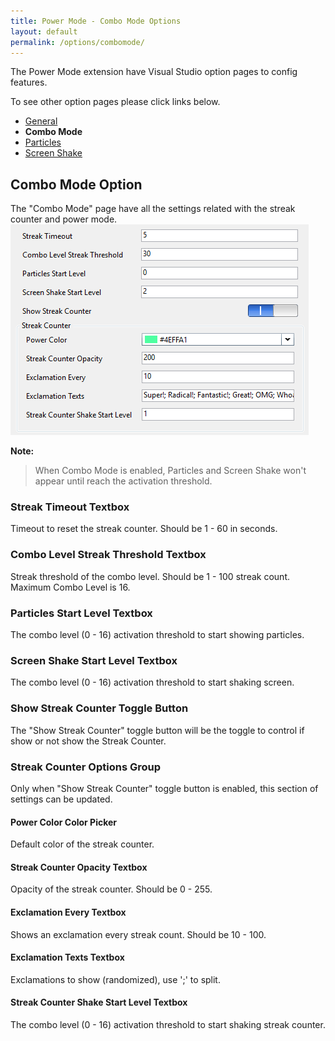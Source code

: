```yaml
---
title: Power Mode - Combo Mode Options
layout: default
permalink: /options/combomode/
---
```


The Power Mode extension have Visual Studio option pages to config features.

To see other option pages please click links below.
* [General](../general)
* **Combo Mode**
* [Particles](../particles)
* [Screen Shake](../screenshake)

## Combo Mode Option

The "Combo Mode" page have all the settings related with the streak counter and power mode.
![Combo Mode Option Pages](../images/option-combomode.jpg)

**Note:**

> When Combo Mode is enabled, Particles and Screen Shake won't appear until reach the activation threshold.

### **Streak Timeout** Textbox

Timeout to reset the streak counter. Should be 1 - 60 in seconds.

### **Combo Level Streak Threshold** Textbox

Streak threshold of the combo level. Should be 1 - 100 streak count. Maximum Combo Level is 16.

### **Particles Start Level** Textbox

The combo level (0 - 16) activation threshold to start showing particles.

### **Screen Shake Start Level** Textbox

The combo level (0 - 16) activation threshold to start shaking screen.

### **Show Streak Counter** Toggle Button

The "Show Streak Counter" toggle button will be the toggle to control if show or not show the Streak Counter.

### **Streak Counter** Options Group

Only when "Show Streak Counter" toggle button is enabled, this section of settings can be updated.

#### **Power Color** Color Picker

Default color of the streak counter.

#### **Streak Counter Opacity** Textbox

Opacity of the streak counter. Should be 0 - 255.

#### **Exclamation Every** Textbox

Shows an exclamation every streak count. Should be 10 - 100.

#### **Exclamation Texts** Textbox

Exclamations to show (randomized), use ';' to split.

#### **Streak Counter Shake Start Level** Textbox

The combo level (0 - 16) activation threshold to start shaking streak counter.
